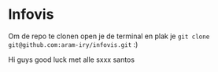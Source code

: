 # Infovis

Om de repo te clonen open je de terminal en plak je `git clone git@github.com:aram-iry/infovis.git` :)

Hi guys good luck met alle sxxx santos
